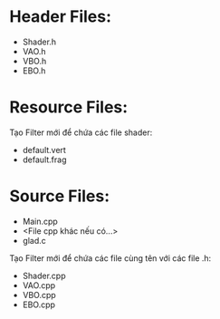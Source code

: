 # Header Files:
- Shader.h
- VAO.h
- VBO.h
- EBO.h
# Resource Files:
Tạo Filter mới để chứa các file shader:
- default.vert
- default.frag
# Source Files:
- Main.cpp
- <File cpp khác nếu có...>
- glad.c

Tạo Filter mới để chứa các file cùng tên với các file .h:
- Shader.cpp
- VAO.cpp
- VBO.cpp
- EBO.cpp
